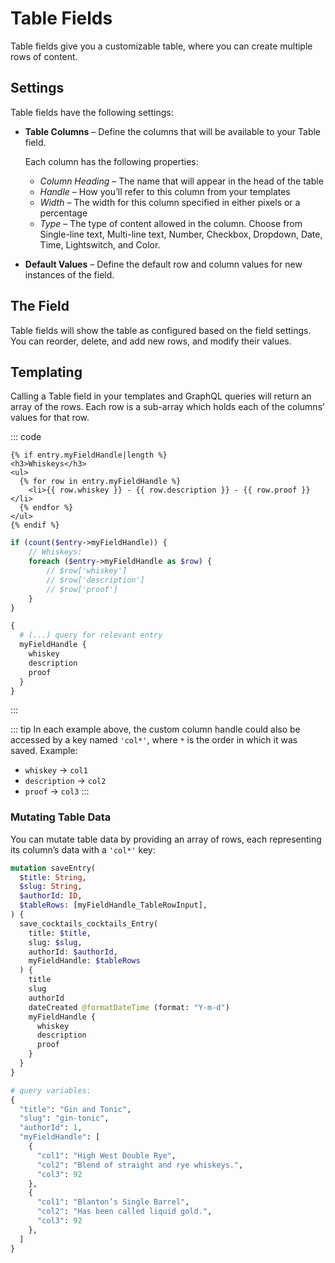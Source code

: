 # Table Fields

Table fields give you a customizable table, where you can create multiple rows of content.

## Settings

Table fields have the following settings:

- **Table Columns** – Define the columns that will be available to your Table field.

    Each column has the following properties:

    - *Column Heading* – The name that will appear in the head of the table
    - *Handle* – How you’ll refer to this column from your templates
    - *Width* – The width for this column specified in either pixels or a percentage
    - *Type* – The type of content allowed in the column. Choose from Single-line text, Multi-line text, Number, Checkbox, Dropdown, Date, Time, Lightswitch, and Color.

- **Default Values** – Define the default row and column values for new instances of the field.

## The Field

Table fields will show the table as configured based on the field settings. You can reorder, delete, and add new rows, and modify their values.

## Templating

Calling a Table field in your templates and GraphQL queries will return an array of the rows. Each row is a sub-array which holds each of the columns’ values for that row.

::: code
```twig
{% if entry.myFieldHandle|length %}
<h3>Whiskeys</h3>
<ul>
  {% for row in entry.myFieldHandle %}
    <li>{{ row.whiskey }} - {{ row.description }} - {{ row.proof }}</li>
  {% endfor %}
</ul>
{% endif %}
```
```php
if (count($entry->myFieldHandle)) {
    // Whiskeys:
    foreach ($entry->myFieldHandle as $row) {
        // $row['whiskey']
        // $row['description']
        // $row['proof']
    }
}
```
```graphql
{
  # (...) query for relevant entry
  myFieldHandle {
    whiskey
    description
    proof
  }
}
```
:::

::: tip
In each example above, the custom column handle could also be accessed by a key named `'col*'`, where `*` is the order in which it was saved. Example:

- `whiskey` → `col1`
- `description` → `col2`
- `proof` → `col3`
:::

### Mutating Table Data

You can mutate table data by providing an array of rows, each representing its column’s data with a `'col*'` key:

```graphql
mutation saveEntry(
  $title: String,
  $slug: String,
  $authorId: ID,
  $tableRows: [myFieldHandle_TableRowInput],
) {
  save_cocktails_cocktails_Entry(
    title: $title,
    slug: $slug,
    authorId: $authorId,
    myFieldHandle: $tableRows
  ) {
    title
    slug
    authorId
    dateCreated @formatDateTime (format: "Y-m-d")
    myFieldHandle {
      whiskey
      description
      proof
    }
  }
}

# query variables:
{
  "title": "Gin and Tonic",
  "slug": "gin-tonic",
  "authorId": 1,
  "myFieldHandle": [
    {
      "col1": "High West Double Rye",
      "col2": "Blend of straight and rye whiskeys.",
      "col3": 92
    },
    {
      "col1": "Blanton’s Single Barrel",
      "col2": "Has been called liquid gold.",
      "col3": 92
    },
  ]
}

```